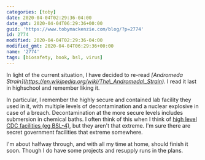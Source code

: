 ```yaml
---
categories: [toby]
date: 2020-04-04T02:29:36-04:00
date_gmt: 2020-04-04T06:29:36+00:00
guid: 'https://www.tobymackenzie.com/blog/?p=2774'
id: 2774
modified: 2020-04-04T02:29:36-04:00
modified_gmt: 2020-04-04T06:29:36+00:00
name: '2774'
tags: [biosafety, book, bsl, virus]
---
```


In light of the current situation, I have decided to re-read *\[Andromeda Strain\](https://en.wikipedia.org/wiki/The\_Andromeda\_Strain)*.<!--more-->  I read it last in highschool and remember liking it.

In particular, I remember the highly secure and contained lab facility they used in it, with multiple levels of decontamination and a nuclear explosive in case of a breach.  Decontamination at the more secure levels includes submersion in chemical baths.  I often think of this when I think of [high level CDC facilities (eg BSL-4)](https://en.wikipedia.org/wiki/Biosafety_level#Biosafety_level_4), but they aren't that extreme.  I'm sure there are secret government facilities that extreme somewhere.

I'm about halfway through, and with all my time at home, should finish it soon.  Though I do have some projects and resupply runs in the plans.
